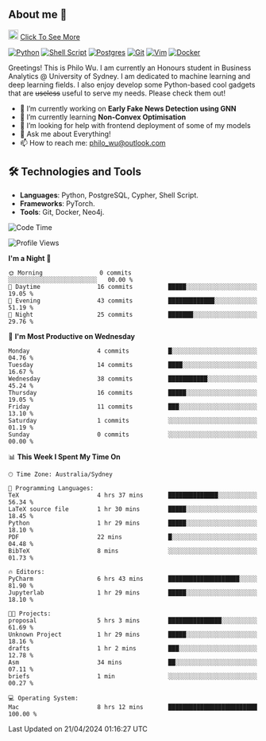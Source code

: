 ## About me 🤗

<a href="#"><img src="https://media.giphy.com/media/hvRJCLFzcasrR4ia7z/giphy.gif" width="20px" height="20px"></a> [Click To See More](https://philowu.notion.site/philowu/Philo-Hao-Wu-8bc7b2a81217493399d7db22df70fbfd)

[![Python](https://img.shields.io/badge/python-3670A0?style=for-the-badge&logo=python&logoColor=ffdd54)](#)
[![Shell Script](https://img.shields.io/badge/shell_script-%23121011.svg?style=for-the-badge&logo=gnu-bash&logoColor=white)](#)
[![Postgres](https://img.shields.io/badge/postgres-%23316192.svg?style=for-the-badge&logo=postgresql&logoColor=white)](#)
[![Git](https://img.shields.io/badge/git-%23F05033.svg?style=for-the-badge&logo=git&logoColor=white)](#)
[![Vim](https://img.shields.io/badge/VIM-%2311AB00.svg?style=for-the-badge&logo=vim&logoColor=white)](#)
[![Docker](https://img.shields.io/badge/docker-%230db7ed.svg?style=for-the-badge&logo=docker&logoColor=white)](#)

Greetings! This is Philo Wu. I am currently an Honours student in Business Analytics \@ University of Sydney. I am dedicated to machine learning and deep learning fields. I also enjoy develop some Python-based cool gadgets that are ~~useless~~ useful to serve my needs. Please check them out!

- 🔭 I’m currently working on **Early Fake News Detection using GNN**
- 🌱 I’m currently learning **Non-Convex Optimisation**
- 🤔 I’m looking for help with frontend deployment of some of my models
- 💬 Ask me about Everything!
- 📫 How to reach me: philo_wu@outlook.com

## 🛠 Technologies and Tools
- **Languages**: Python, PostgreSQL, Cypher, Shell Script.
- **Frameworks**: PyTorch.
- **Tools**: Git, Docker, Neo4j.

<!--START_SECTION:waka-->
![Code Time](http://img.shields.io/badge/Code%20Time-87%20hrs%2028%20mins-blue)

![Profile Views](http://img.shields.io/badge/Profile%20Views-0-blue)

**I'm a Night 🦉** 

```text
🌞 Morning                0 commits           ░░░░░░░░░░░░░░░░░░░░░░░░░   00.00 % 
🌆 Daytime                16 commits          █████░░░░░░░░░░░░░░░░░░░░   19.05 % 
🌃 Evening                43 commits          █████████████░░░░░░░░░░░░   51.19 % 
🌙 Night                  25 commits          ███████░░░░░░░░░░░░░░░░░░   29.76 % 
```
📅 **I'm Most Productive on Wednesday** 

```text
Monday                   4 commits           █░░░░░░░░░░░░░░░░░░░░░░░░   04.76 % 
Tuesday                  14 commits          ████░░░░░░░░░░░░░░░░░░░░░   16.67 % 
Wednesday                38 commits          ███████████░░░░░░░░░░░░░░   45.24 % 
Thursday                 16 commits          █████░░░░░░░░░░░░░░░░░░░░   19.05 % 
Friday                   11 commits          ███░░░░░░░░░░░░░░░░░░░░░░   13.10 % 
Saturday                 1 commits           ░░░░░░░░░░░░░░░░░░░░░░░░░   01.19 % 
Sunday                   0 commits           ░░░░░░░░░░░░░░░░░░░░░░░░░   00.00 % 
```


📊 **This Week I Spent My Time On** 

```text
🕑︎ Time Zone: Australia/Sydney

💬 Programming Languages: 
TeX                      4 hrs 37 mins       ██████████████░░░░░░░░░░░   56.34 % 
LaTeX source file        1 hr 30 mins        █████░░░░░░░░░░░░░░░░░░░░   18.45 % 
Python                   1 hr 29 mins        █████░░░░░░░░░░░░░░░░░░░░   18.10 % 
PDF                      22 mins             █░░░░░░░░░░░░░░░░░░░░░░░░   04.48 % 
BibTeX                   8 mins              ░░░░░░░░░░░░░░░░░░░░░░░░░   01.73 % 

🔥 Editors: 
PyCharm                  6 hrs 43 mins       ████████████████████░░░░░   81.90 % 
Jupyterlab               1 hr 29 mins        █████░░░░░░░░░░░░░░░░░░░░   18.10 % 

🐱‍💻 Projects: 
proposal                 5 hrs 3 mins        ███████████████░░░░░░░░░░   61.69 % 
Unknown Project          1 hr 29 mins        █████░░░░░░░░░░░░░░░░░░░░   18.16 % 
drafts                   1 hr 2 mins         ███░░░░░░░░░░░░░░░░░░░░░░   12.78 % 
Asm                      34 mins             ██░░░░░░░░░░░░░░░░░░░░░░░   07.11 % 
briefs                   1 min               ░░░░░░░░░░░░░░░░░░░░░░░░░   00.27 % 

💻 Operating System: 
Mac                      8 hrs 12 mins       █████████████████████████   100.00 % 
```


 Last Updated on 21/04/2024 01:16:27 UTC
<!--END_SECTION:waka-->
